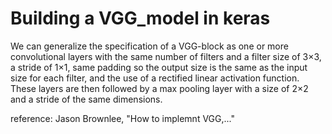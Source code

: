 # Building a VGG_model in keras 

We can generalize the specification of a VGG-block as one or more convolutional layers 
with the same number of filters and a filter size of 3×3, a stride of 1×1, same padding 
so the output size is the same as the input size for each filter, and the use of a rectified 
linear activation function. These layers are then followed by a max pooling layer with a size 
of 2×2 and a stride of the same dimensions.

reference: Jason Brownlee, "How to implemnt VGG,..."
